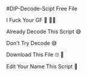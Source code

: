 #DIP-Decode-Scipt Free File

I Fuck Your GF 🤒 🖕🏻

Already Decode This Script 😅

Don't Try Decode 😅

Download This File 🙄 🙂

Edit Your Name This Script 🥵
